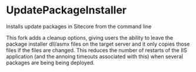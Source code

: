# UpdatePackageInstaller
Installs update packages in Sitecore from the command line

This fork adds a cleanup options, giving users the ability to leave the package 
installer dll/asmx files on the target server and it only copies those files if 
the files are changed. This reduces the number of restarts of the IIS application
(and the annoing timeouts associated with this) when several packages are being 
being deployed.
